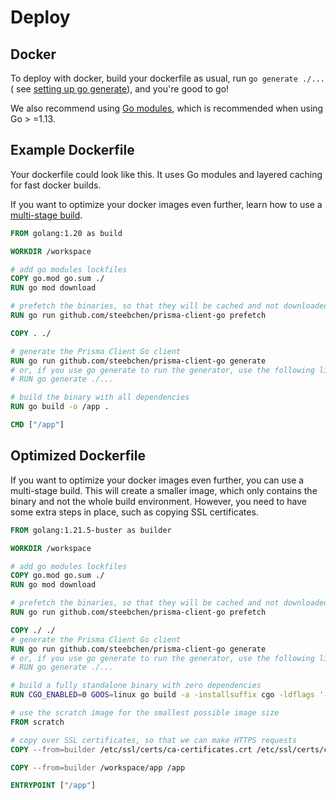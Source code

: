 # Deploy

## Docker

To deploy with docker, build your dockerfile as usual, run `go generate ./...` (
see [setting up go generate](best-practices#set-up-go-generate)), and you're good to go!

We also recommend using [Go modules](https://blog.golang.org/using-go-modules), which is recommended when using Go >
=1.13.

## Example Dockerfile

Your dockerfile could look like this. It uses Go modules and layered caching for fast docker builds.

If you want to optimize your docker images even further, learn how to use a [multi-stage build](#optimized-dockerfile).

```dockerfile
FROM golang:1.20 as build

WORKDIR /workspace

# add go modules lockfiles
COPY go.mod go.sum ./
RUN go mod download

# prefetch the binaries, so that they will be cached and not downloaded on each change
RUN go run github.com/steebchen/prisma-client-go prefetch

COPY . ./

# generate the Prisma Client Go client
RUN go run github.com/steebchen/prisma-client-go generate
# or, if you use go generate to run the generator, use the following line instead
# RUN go generate ./...

# build the binary with all dependencies
RUN go build -o /app .

CMD ["/app"]
```

## Optimized Dockerfile

If you want to optimize your docker images even further, you can use a
multi-stage build. This will create a smaller image, which only contains the
binary and not the whole build environment. However, you need to have some
extra steps in place, such as copying SSL certificates.

```dockerfile
FROM golang:1.21.5-buster as builder

WORKDIR /workspace

# add go modules lockfiles
COPY go.mod go.sum ./
RUN go mod download

# prefetch the binaries, so that they will be cached and not downloaded on each change
RUN go run github.com/steebchen/prisma-client-go prefetch

COPY ./ ./
# generate the Prisma Client Go client
RUN go run github.com/steebchen/prisma-client-go generate
# or, if you use go generate to run the generator, use the following line instead
# RUN go generate ./...

# build a fully standalone binary with zero dependencies
RUN CGO_ENABLED=0 GOOS=linux go build -a -installsuffix cgo -ldflags '-extldflags "-static"' -o app .

# use the scratch image for the smallest possible image size
FROM scratch

# copy over SSL certificates, so that we can make HTTPS requests
COPY --from=builder /etc/ssl/certs/ca-certificates.crt /etc/ssl/certs/ca-certificates.crt

COPY --from=builder /workspace/app /app

ENTRYPOINT ["/app"]

```

